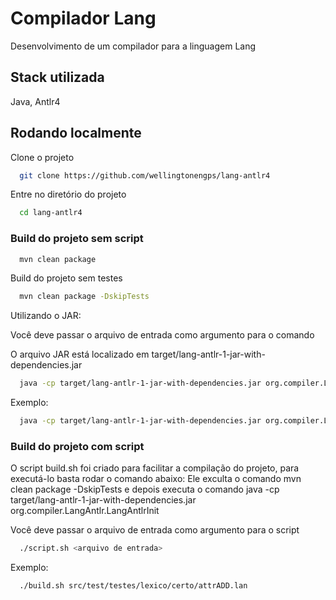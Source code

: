 
# Compilador Lang

Desenvolvimento de um compilador para a linguagem Lang

## Stack utilizada

Java, Antlr4



## Rodando localmente

Clone o projeto

```bash
  git clone https://github.com/wellingtonengps/lang-antlr4
```

Entre no diretório do projeto

```bash
  cd lang-antlr4
```

### Build do projeto sem script

```bash
  mvn clean package
```

Build do projeto sem testes

```bash
  mvn clean package -DskipTests
```

Utilizando o JAR:

Você deve passar o arquivo de entrada como argumento para o comando

O arquivo JAR está localizado em target/lang-antlr-1-jar-with-dependencies.jar

```bash
  java -cp target/lang-antlr-1-jar-with-dependencies.jar org.compiler.LangAntlr.LangAntlrInit <arquivo de entrada>
```

Exemplo:

```bash
  java -cp target/lang-antlr-1-jar-with-dependencies.jar org.compiler.LangAntlr.LangAntlrInit src/test/testes/lexico/certo/attrADD.lan

```
### Build do projeto com script

O script build.sh foi criado para facilitar a compilação do projeto, para executá-lo basta rodar o comando abaixo:
Ele exculta o comando mvn clean package -DskipTests e depois executa o comando java -cp target/lang-antlr-1-jar-with-dependencies.jar org.compiler.LangAntlr.LangAntlrInit <arquivo de entrada>

Você deve passar o arquivo de entrada como argumento para o script

```bash
  ./script.sh <arquivo de entrada>
```
Exemplo:

```bash
  ./build.sh src/test/testes/lexico/certo/attrADD.lan
```